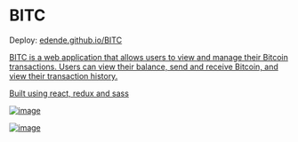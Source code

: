 <h1> BITC </h1>

<p>Deploy: <a href="https://edende.github.io/BITC/"> edende.github.io/BITC </p>

<p> BITC is a web application that allows users to view and manage their Bitcoin transactions. Users can view their balance, send and receive Bitcoin, and view their transaction history. </p>

<p> Built using react, redux and sass </p>


![image](https://user-images.githubusercontent.com/93701509/233449237-6bb80827-9cb9-40d0-8e77-f5cd6e8079a2.png)

![image](https://user-images.githubusercontent.com/93701509/233449297-fd0b20c6-0c12-4a23-8b30-2b6300038794.png)

